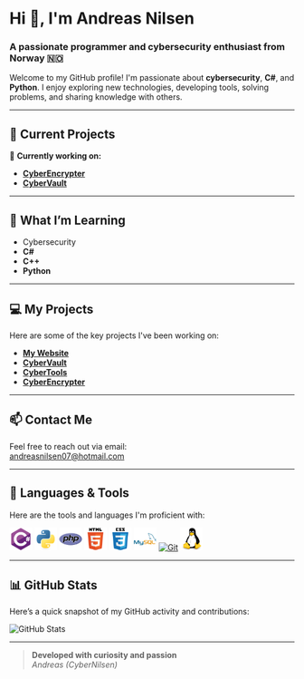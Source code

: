 # Hi 👋, I'm Andreas Nilsen

### A passionate programmer and cybersecurity enthusiast from Norway 🇳🇴

Welcome to my GitHub profile! I'm passionate about **cybersecurity**, **C#**, and **Python**. I enjoy exploring new technologies, developing tools, solving problems, and sharing knowledge with others.

---

## 🌟 Current Projects

🔭 **Currently working on:**  
- [**CyberEncrypter**](https://github.com/CyberNilsen/CyberEncrypter)
- [**CyberVault**](https://github.com/CyberNilsen/CyberVault)

---

## 🌱 What I’m Learning

- Cybersecurity
- **C#**
- **C++**
- **Python**

---

## 💻 My Projects

Here are some of the key projects I've been working on:

- [**My Website**](https://cybernilsen.github.io/Andreas-Nettside/)  
- [**CyberVault**](https://github.com/CyberNilsen/CyberVault)  
- [**CyberTools**](https://github.com/CyberNilsen/CyberTools)  
- [**CyberEncrypter**](https://github.com/CyberNilsen/CyberEncrypter)

---

## 📫 Contact Me

Feel free to reach out via email:  
[andreasnilsen07@hotmail.com](mailto:andreasnilsen07@hotmail.com)

---

## 🔧 Languages & Tools

Here are the tools and languages I'm proficient with:

<p align="left">
  <a href="https://www.w3schools.com/cs/" target="_blank"><img src="https://raw.githubusercontent.com/devicons/devicon/master/icons/csharp/csharp-original.svg" alt="C#" width="40" height="40"/></a>
  <a href="https://www.python.org" target="_blank"><img src="https://raw.githubusercontent.com/devicons/devicon/master/icons/python/python-original.svg" alt="Python" width="40" height="40"/></a>
  <a href="https://www.php.net" target="_blank"><img src="https://raw.githubusercontent.com/devicons/devicon/master/icons/php/php-original.svg" alt="PHP" width="40" height="40"/></a>
  <a href="https://www.w3.org/html/" target="_blank"><img src="https://raw.githubusercontent.com/devicons/devicon/master/icons/html5/html5-original-wordmark.svg" alt="HTML5" width="40" height="40"/></a>
  <a href="https://www.w3schools.com/css/" target="_blank"><img src="https://raw.githubusercontent.com/devicons/devicon/master/icons/css3/css3-original-wordmark.svg" alt="CSS3" width="40" height="40"/></a>
  <a href="https://www.mysql.com/" target="_blank"><img src="https://raw.githubusercontent.com/devicons/devicon/master/icons/mysql/mysql-original-wordmark.svg" alt="MySQL" width="40" height="40"/></a>
  <a href="https://git-scm.com/" target="_blank"><img src="https://www.vectorlogo.zone/logos/git-scm/git-scm-icon.svg" alt="Git" width="40" height="40"/></a>
  <a href="https://www.linux.org/" target="_blank"><img src="https://raw.githubusercontent.com/devicons/devicon/master/icons/linux/linux-original.svg" alt="Linux" width="40" height="40"/></a>
</p>

---

## 📊 GitHub Stats

Here’s a quick snapshot of my GitHub activity and contributions:

<p align="left">
  <img src="https://github-readme-stats.vercel.app/api?username=CyberNilsen&show_icons=true&theme=dark" alt="GitHub Stats"/>
</p>

---

> **Developed with curiosity and passion**  
> *Andreas (CyberNilsen)*
